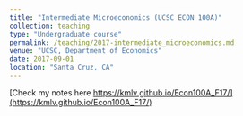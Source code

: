```yaml
---
title: "Intermediate Microeconomics (UCSC ECON 100A)"
collection: teaching
type: "Undergraduate course"
permalink: /teaching/2017-intermediate_microeconomics.md
venue: "UCSC, Department of Economics"
date: 2017-09-01
location: "Santa Cruz, CA"
---
```


[Check my notes here https://kmlv.github.io/Econ100A_F17/](https://kmlv.github.io/Econ100A_F17/)

<!-- Heading 1 -->
<!-- ====== -->

<!-- Heading 2 -->
<!-- ====== -->

<!-- Heading 3 -->
<!-- ====== -->
